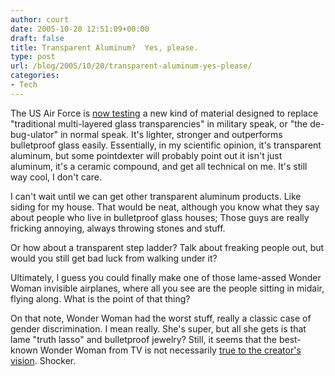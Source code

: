 ```yaml
---
author: court
date: 2005-10-20 12:51:09+00:00
draft: false
title: Transparent Aluminum?  Yes, please.
type: post
url: /blog/2005/10/20/transparent-aluminum-yes-please/
categories:
- Tech
---
```


The US Air Force is [now testing](http://www.af.mil/news/story.asp?id=123012131) a new kind of material designed to replace "traditional multi-layered glass transparencies" in military speak, or "the de-bug-ulator" in normal speak.  It's lighter, stronger and outperforms bulletproof glass easily.  Essentially, in my scientific opinion, it's transparent aluminum, but some pointdexter will probably point out it isn't just aluminum, it's a ceramic compound, and get all technical on me.  It's still way cool, I don't care.

I can't wait until we can get other transparent aluminum products.  Like siding for my house.  That would be neat, although you know what they say about people who live in bulletproof glass houses; Those guys are really fricking annoying, always throwing stones and stuff.

Or how about a transparent step ladder?  Talk about freaking people out, but would you still get bad luck from walking under it?

Ultimately, I guess you could finally make one of those lame-assed Wonder Woman invisible airplanes, where all you see are the people sitting in midair, flying along.  What is the point of that thing?

On that note, Wonder Woman had the worst stuff, really a classic case of gender discrimination.  I mean really.  She's super, but all she gets is that lame "truth lasso" and bulletproof jewelry?  Still, it seems that the best-known Wonder Woman from TV is not necessarily [true to the creator's vision](http://en.wikipedia.org/wiki/Wonder_Woman).  Shocker.
